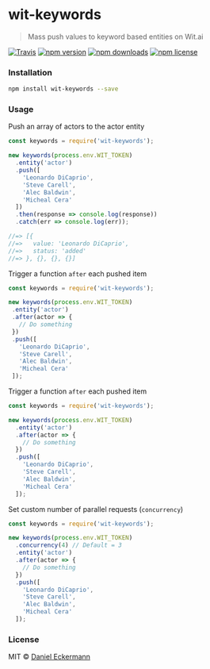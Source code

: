 # wit-keywords
> Mass push values to keyword based entities on Wit.ai

[![Travis](https://img.shields.io/travis/ecrmnn/wit-keywords.svg?style=flat-square)](https://travis-ci.org/ecrmnn/wit-keywords.svg?branch=master)
[![npm version](https://img.shields.io/npm/v/wit-keywords.svg?style=flat-square)](http://badge.fury.io/js/wit-keywords)
[![npm downloads](https://img.shields.io/npm/dm/wit-keywords.svg?style=flat-square)](http://badge.fury.io/js/wit-keywords)
[![npm license](https://img.shields.io/npm/l/wit-keywords.svg?style=flat-square)](http://badge.fury.io/js/wit-keywords)

### Installation
```bash
npm install wit-keywords --save
```

### Usage
Push an array of actors to the actor entity
```javascript
const keywords = require('wit-keywords');

new keywords(process.env.WIT_TOKEN)
  .entity('actor')
  .push([
    'Leonardo DiCaprio',
    'Steve Carell',
    'Alec Baldwin',
    'Micheal Cera'
  ])
  .then(response => console.log(response))
  .catch(err => console.log(err));

//=> [{
//=>   value: 'Leonardo DiCaprio',
//=>   status: 'added'
//=> }, {}, {}, {}]
```

Trigger a function ``after`` each pushed item
```javascript
const keywords = require('wit-keywords');

new keywords(process.env.WIT_TOKEN)
 .entity('actor')
 .after(actor => {
   // Do something
 })
 .push([
   'Leonardo DiCaprio',
   'Steve Carell',
   'Alec Baldwin',
   'Micheal Cera'
 ]);
```

Trigger a function ``after`` each pushed item
```javascript
const keywords = require('wit-keywords');

new keywords(process.env.WIT_TOKEN)
  .entity('actor')
  .after(actor => {
    // Do something
  })
  .push([
    'Leonardo DiCaprio',
    'Steve Carell',
    'Alec Baldwin',
    'Micheal Cera'
  ]);
```

Set custom number of parallel requests (``concurrency``)
```javascript
const keywords = require('wit-keywords');

new keywords(process.env.WIT_TOKEN)
  .concurrency(4) // Default = 3
  .entity('actor')
  .after(actor => {
    // Do something
  })
  .push([
    'Leonardo DiCaprio',
    'Steve Carell',
    'Alec Baldwin',
    'Micheal Cera'
  ]);
```

### License
MIT © [Daniel Eckermann](http://danieleckermann.com)